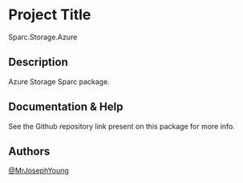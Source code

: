 # Project Title

Sparc.Storage.Azure

## Description

Azure Storage Sparc package.

## Documentation & Help

See the Github repository link present on this package for more info.


## Authors

[@MrJosephYoung](https://twitter.com/MrJosephYoung)

